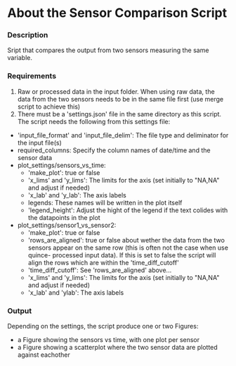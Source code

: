 About the Sensor Comparison Script
==========================================================================

### Description ###
Sript that compares the output from two sensors measuring the same variable.

### Requirements ###
1. Raw or processed data in the input folder. When using raw data, the data
from the two sensors needs to be in the same file first (use merge script to
achieve this)
2. There must be a 'settings.json' file in the same directory as this script.
The script needs the following from this settings file:
- 'input_file_format' and 'input_file_delim': The file type and deliminator
for the input file(s)
- required_columns: Specify the column names of date/time and the sensor data
- plot_settings/sensors_vs_time:
	- 'make_plot': true or false
	- 'x_lims' and 'y_lims': The limits for the axis (set initially to "NA,NA"
	and adjust if needed)
	- 'x_lab' and 'y_lab': The axis labels
	- legends: These names will be written in the plot itself
	- 'legend_height': Adjust the hight of the legend if the text colides with
	the datapoints in the plot
- plot_settings/sensor1_vs_sensor2:
	- 'make_plot': true or false
	- 'rows_are_aligned': true or false about wether the data from the two
	sensors appear on the same row (this is often not the case when use quince-
	processed input data). If this is set to false the script will align the
	rows which are within the 'time_diff_cutoff'
	- 'time_diff_cutoff': See 'rows_are_aligned' above...
	- 'x_lims' and 'y_lims': The limits for the axis (set initially to "NA,NA"
	and adjust if needed)
	- 'x_lab' and 'ylab': The axis labels

### Output ###
Depending on the settings, the script produce one or two Figures:
- a Figure showing the sensors vs time, with one plot per sensor
- a Figure showing a scatterplot where the two sensor data are plotted against
eachother